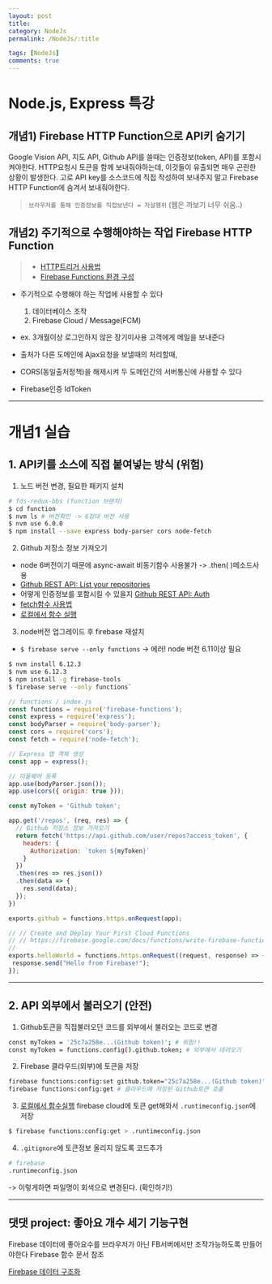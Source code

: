 ```yaml
---
layout: post
title:
category: NodeJs
permalink: /NodeJs/:title

tags: [NodeJs]
comments: true
---
```


# Node.js, Express 특강

## 개념1) Firebase HTTP Function으로 API키 숨기기
Google Vision API, 지도 API, Github API를 쓸때는 인증정보(token, API)를 포함시켜야한다. HTTP요청시 토큰을 함께 보내줘야하는데, 이것들이 유출되면 매우 곤란한 상황이 발생한다. 고로 API key를 소스코드에 직접 작성하여 보내주지 말고 Firebase HTTP Function에 숨겨서 보내줘야한다.

>`브라우저를 통해 인증정보를 직접보낸다 = 자살행위` (웹은 까보기 너무 쉬움..)

## 개념2) 주기적으로 수행해야하는 작업 Firebase HTTP Function
>* [HTTP트리거 사용법](https://firebase.google.com/docs/functions/http-events)
>* [Firebase Functions 환경 구성](https://firebase.google.com/docs/functions/config-env)

* 주기적으로 수행해야 하는 작업에 사용할 수 있다
  1. 데이터베이스 조작
  2. Firebase Cloud / Message(FCM)
* ex. 3개월이상 로그인하지 않은 장기미사용 고객에게 메일을 보내준다

* 출처가 다른 도메인에 Ajax요청을 보낼때의 처리할때,
* CORS(동일출처정책)을 해제시켜 두 도메인간의 서버통신에 사용할 수 있다
* Firebase인증 IdToken

---

# 개념1 실습

## 1. API키를 소스에 직접 붙여넣는 방식 (위험)

1. 노드 버전 변경, 필요한 패키지 설치
```bash
# fds-redux-bbs (function 브랜치)
$ cd function
$ nvm ls # 버전확인 -> 6점대 버전 사용
$ nvm use 6.0.0
$ npm install --save express body-parser cors node-fetch
```

2.  Github 저장소 정보 가져오기
  * node 6버전이기 때문에 async-await 비동기함수 사용불가 -> .then( )메소드사용
  * [Github REST API: List your repositories](https://developer.github.com/v3/repos/#list-your-repositories)
  * 어떻게 인증정보를 포함시킬 수 있을지 [Github REST API: Auth](https://developer.github.com/v3/auth/)
  * [fetch함수 사용법](http://devdocs.io/dom/windoworworkerglobalscope/fetch)
  * [로컬에서 함수 실행](https://firebase.google.com/docs/functions/local-emulator)

3. node버전 업그레이드 후 firebase 재설치
* `$ firebase serve --only functions` -> 에러! node 버전 6.11이상 필요
```bash
$ nvm install 6.12.3
$ nvm use 6.12.3
$ npm install -g firebase-tools
$ firebase serve --only functions`
```

```js
// functions / index.js
const functions = require('firebase-functions');
const express = require('express');
const bodyParser = require('body-parser');
const cors = require('cors');
const fetch = require('node-fetch');

// Express 앱 객체 생성
const app = express();

// 미들웨어 등록
app.use(bodyParser.json());
app.use(cors({ origin: true }));

const myToken = 'Github token';

app.get('/repos', (req, res) => {
  // Github 저장소 정보 가져오기
  return fetch('https://api.github.com/user/repos?access_token', {
    headers: {
      Authorization: `token ${myToken}`
    }
  })
  .then(res => res.json())
  .then(data => {
    res.send(data);
  });
})

exports.github = functions.https.onRequest(app);

// // Create and Deploy Your First Cloud Functions
// // https://firebase.google.com/docs/functions/write-firebase-functions
//
exports.helloWorld = functions.https.onRequest((request, response) => {
 response.send("Hello from Firebase!");
});
```

---

## 2. API 외부에서 불러오기 (안전)

1. Github토큰을 직접불러오던 코드를 외부에서 불러오는 코드로 변경
```bash
const myToken = '25c7a258e...(Github token)'; # 위험!!
const myToken = functions.config().github.token; # 외부에서 데려오기
```

2. Firebase 클라우드(외부)에 토큰을 저장
```bash
firebase functions:config:set github.token="25c7a258e...(Github token)" # 저장
firebase functions:config:get # 클라우드에 저장된 Github토큰 호출
```

3. [로컬에서 함수실행](https://firebase.google.com/docs/functions/local-emulator)
firebase cloud에 토큰 get해와서 `.runtimeconfig.json`에 저장
```bash
$ firebase functions:config:get > .runtimeconfig.json
```

4. `.gitignore`에 토큰정보 올리지 않도록 코드추가
```bash
# firebase
.runtimeconfig.json
```
-> 이렇게하면 파일명이 회색으로 변경된다. (확인하기!)

---

## 댓댓 project: 좋아요 개수 세기 기능구현
Firebase 데이터에 좋아요수를 브라우저가 아닌 FB서버에서만 조작가능하도록 만들어야한다
Firebase 함수 문서 참조

[Firebase 데이터 구조화](https://firebase.google.com/docs/database/admin/structure-data)
